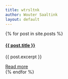 ```yaml
---
title: wtrsltnk
author: Wouter Saaltink
layout: default
---
```

{% for post in site.posts %}
<div class="post col-lg-12">
    <h4 class="list-group-item-heading"><a href="{{ post.url }}">{{ post.title }}</a></h4>
    <p class="list-group-item-text">{{ post.excerpt }}</p>
    <div class="btn-group float-right">
        <a class="btn btn-link" href="{{ post.url }}">Read more</a>
    </div>
    <div class="clearfix"></div>
</div>
{% endfor %}    
